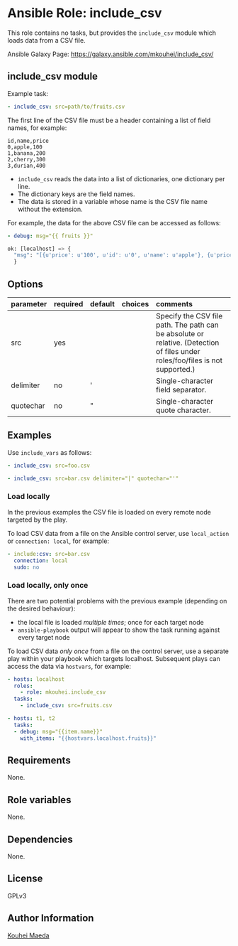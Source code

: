 # Ansible Role: include_csv

This role contains no tasks, but provides the ``include_csv`` module which loads
data from a CSV file.

Ansible Galaxy Page: https://galaxy.ansible.com/mkouhei/include_csv/

## include_csv module

Example task:

```yaml
- include_csv: src=path/to/fruits.csv
```

The first line of the CSV file must be a header containing a list of field
names, for example:

```csv
id,name,price
0,apple,100
1,banana,200
2,cherry,300
3,durian,400
```

- `include_csv` reads the data into a list of dictionaries,
  one dictionary per line.
- The dictionary keys are the field names.
- The data is stored in a variable whose name is the CSV file
  name without the extension.

For example, the data for the above CSV file can be accessed as follows:

```yaml
- debug: msg="{{ fruits }}"
```

```python
ok: [localhost] => {
  "msg": "[{u'price': u'100', u'id': u'0', u'name': u'apple'}, {u'price': u'200', u'id': u'1', u'name': u'banana'}, {u'price': u'300', u'id': u'2', u'name': u'cherry'}, {u'price': u'400', u'id': u'3', u'name': u'durian'}]"
  }
```

## Options

| parameter | required | default | choices | comments                                                                                                                                      |
|:----------|:---------|:--------|:--------|:----------------------------------------------------------------------------------------------------------------------------------------------|
| src       | yes      |         |         | Specify the CSV file path. The path can be absolute or relative. (Detection of files under roles/foo/files is not supported.) |
| delimiter | no       | '       |         | Single-character field separator.                                                                                         |
| quotechar | no       | "       |         | Single-character quote character.                                                                                       |

## Examples

Use ``include_vars`` as follows:

```yaml
- include_csv: src=foo.csv
```

```yaml
- include_csv: src=bar.csv delimiter="|" quotechar="'"
```

### Load locally

In the previous examples the CSV file is loaded on every remote node
targeted by the play.

To load CSV data from a file on the Ansible control server,
use `local_action` or `connection: local`, for example:

```yaml
- include:csv: src=bar.csv
  connection: local
  sudo: no
```

### Load locally, only once

There are two potential problems with the previous example (depending
on the desired behaviour):
- the local file is loaded *multiple times*; once for each target node
- `ansible-playbook` output will appear to show the task running against every
  target node

To load CSV data *only once* from a file on the control server,
use a separate play within your playbook which 
targets localhost. Subsequent plays can access the data via `hostvars`, for
example:

```yaml
- hosts: localhost
  roles:
    - role: mkouhei.include_csv
  tasks:
    - include_csv: src=fruits.csv

- hosts: t1, t2
  tasks:
  - debug: msg="{{item.name}}"
    with_items: "{{hostvars.localhost.fruits}}"
```

## Requirements
None.

## Role variables

None.

## Dependencies

None.

## License

GPLv3

## Author Information

[Kouhei Maeda](https://github.com/mkouhei)

